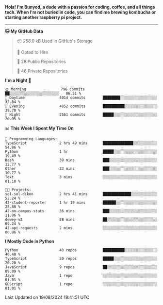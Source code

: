 <p>
<b>Hola! I'm Bunyod, a dude with a passion for coding, coffee, and all things tech. When I'm not buried in code, you can find me brewing kombucha or starting another raspberry pi project.</b>
</p>

---

<!--START_SECTION:waka-->
**🐱 My GitHub Data** 

> 📦 258.0 kB Used in GitHub's Storage 
 > 
> 💼 Opted to Hire
 > 
> 📜 28 Public Repositories 
 > 
> 🔑 46 Private Repositories 
 > 
**I'm a Night 🦉** 

```text
🌞 Morning                796 commits         ██░░░░░░░░░░░░░░░░░░░░░░░   06.51 % 
🌆 Daytime                4014 commits        ████████░░░░░░░░░░░░░░░░░   32.84 % 
🌃 Evening                4852 commits        ██████████░░░░░░░░░░░░░░░   39.70 % 
🌙 Night                  2561 commits        █████░░░░░░░░░░░░░░░░░░░░   20.95 % 
```


📊 **This Week I Spent My Time On** 

```text
💬 Programming Languages: 
TypeScript               2 hrs 49 mins       ██████████████░░░░░░░░░░░   54.86 % 
Python                   1 hr                █████░░░░░░░░░░░░░░░░░░░░   19.49 % 
Bash                     39 mins             ███░░░░░░░░░░░░░░░░░░░░░░   12.77 % 
Other                    33 mins             ███░░░░░░░░░░░░░░░░░░░░░░   10.77 % 
Text                     3 mins              ░░░░░░░░░░░░░░░░░░░░░░░░░   01.10 % 

🐱‍💻 Projects: 
sol-sol-dikon            2 hrs 41 mins       █████████████░░░░░░░░░░░░   52.24 % 
42-student-reporter      1 hr 19 mins        ██████░░░░░░░░░░░░░░░░░░░   25.80 % 
42-on-campus-stats       36 mins             ███░░░░░░░░░░░░░░░░░░░░░░   11.86 % 
dewey-v2                 28 mins             ██░░░░░░░░░░░░░░░░░░░░░░░   09.24 % 
42-api-requests          2 mins              ░░░░░░░░░░░░░░░░░░░░░░░░░   00.86 % 
```

**I Mostly Code in Python** 

```text
Python                   40 repos            ██████████░░░░░░░░░░░░░░░   40.40 % 
TypeScript               20 repos            █████░░░░░░░░░░░░░░░░░░░░   20.20 % 
JavaScript               9 repos             ██░░░░░░░░░░░░░░░░░░░░░░░   09.09 % 
Java                     1 repo              ░░░░░░░░░░░░░░░░░░░░░░░░░   01.01 % 
GDScript                 1 repo              ░░░░░░░░░░░░░░░░░░░░░░░░░   01.01 % 
```




 Last Updated on 19/08/2024 18:41:51 UTC
<!--END_SECTION:waka-->
